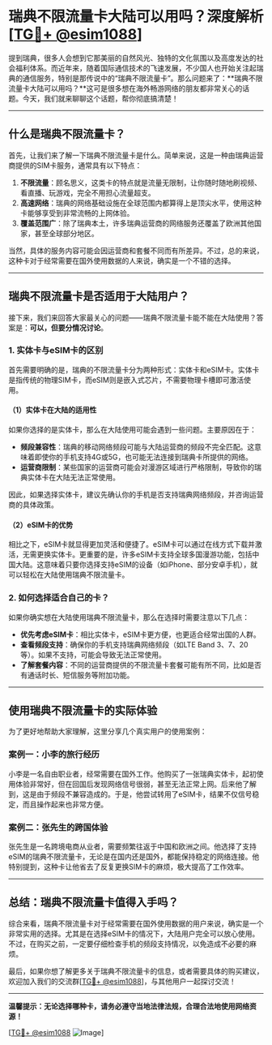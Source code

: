 # 瑞典不限流量卡大陆可以用吗？深度解析[[TG💪+ @esim1088](https://t.me/s/esim1088)]

提到瑞典，很多人会想到它那美丽的自然风光、独特的文化氛围以及高度发达的社会福利体系。而近年来，随着国际通信技术的飞速发展，不少国人也开始关注起瑞典的通信服务，特别是那传说中的“瑞典不限流量卡”。那么问题来了：**瑞典不限流量卡大陆可以用吗？**这可是很多想在海外畅游网络的朋友都非常关心的话题。今天，我们就来聊聊这个话题，帮你彻底搞清楚！

---

## 什么是瑞典不限流量卡？

首先，让我们来了解一下瑞典不限流量卡是什么。简单来说，这是一种由瑞典运营商提供的SIM卡服务，通常具有以下特点：

1. **不限流量**：顾名思义，这类卡的特点就是流量无限制，让你随时随地刷视频、看直播、玩游戏，完全不用担心流量超支。
2. **高速网络**：瑞典的网络基础设施在全球范围内都算得上是顶尖水平，使用这种卡能够享受到非常流畅的上网体验。
3. **覆盖范围广**：除了瑞典本土，许多瑞典运营商的网络服务还覆盖了欧洲其他国家，甚至全球部分地区。

当然，具体的服务内容可能会因运营商和套餐不同而有所差异。不过，总的来说，这种卡对于经常需要在国外使用数据的人来说，确实是一个不错的选择。

---

## 瑞典不限流量卡是否适用于大陆用户？

接下来，我们来回答大家最关心的问题——瑞典不限流量卡能不能在大陆使用？答案是：**可以，但要分情况讨论**。

### 1. 实体卡与eSIM卡的区别

首先需要明确的是，瑞典的不限流量卡分为两种形式：实体卡和eSIM卡。实体卡是指传统的物理SIM卡，而eSIM则是嵌入式芯片，不需要物理卡槽即可激活使用。

#### （1）实体卡在大陆的适用性
如果你选择的是实体卡，那么在大陆使用可能会遇到一些问题。主要原因在于：
- **频段兼容性**：瑞典的移动网络频段可能与大陆运营商的频段不完全匹配。这意味着即使你的手机支持4G或5G，也可能无法连接到瑞典卡所提供的网络。
- **运营商限制**：某些国家的运营商可能会对漫游区域进行严格限制，导致你的瑞典实体卡在大陆无法正常使用。

因此，如果选择实体卡，建议先确认你的手机是否支持瑞典网络频段，并咨询运营商的具体政策。

#### （2）eSIM卡的优势
相比之下，eSIM卡就显得更加灵活和便捷了。eSIM卡可以通过在线方式下载并激活，无需更换实体卡。更重要的是，许多eSIM卡支持全球多国漫游功能，包括中国大陆。这意味着只要你选择支持eSIM的设备（如iPhone、部分安卓手机），就可以轻松在大陆使用瑞典不限流量卡。

### 2. 如何选择适合自己的卡？

如果你确实想在大陆使用瑞典不限流量卡，那么在选择时需要注意以下几点：

- **优先考虑eSIM卡**：相比实体卡，eSIM卡更方便，也更适合经常出国的人群。
- **查看频段支持**：确保你的手机支持瑞典网络频段（如LTE Band 3、7、20等）。如果不支持，可能会导致无法正常使用。
- **了解套餐内容**：不同的运营商提供的不限流量卡套餐可能有所不同，比如是否有通话时长、短信服务等附加功能。

---

## 使用瑞典不限流量卡的实际体验

为了更好地帮助大家理解，这里分享几个真实用户的使用案例：

### 案例一：小李的旅行经历
小李是一名自由职业者，经常需要在国外工作。他购买了一张瑞典实体卡，起初使用体验非常好，但在回国后发现网络信号很弱，甚至无法正常上网。后来他了解到，这是由于频段不兼容造成的。于是，他尝试转用了eSIM卡，结果不仅信号稳定，而且操作起来也非常方便。

### 案例二：张先生的跨国体验
张先生是一名跨境电商从业者，需要频繁往返于中国和欧洲之间。他选择了支持eSIM的瑞典不限流量卡，无论是在国内还是国外，都能保持稳定的网络连接。他特别提到，这种卡让他省去了反复更换SIM卡的麻烦，极大提高了工作效率。

---

## 总结：瑞典不限流量卡值得入手吗？

综合来看，瑞典不限流量卡对于经常需要在国外使用数据的用户来说，确实是一个非常实用的选择。尤其是在选择eSIM卡的情况下，大陆用户完全可以放心使用。不过，在购买之前，一定要仔细检查手机的频段支持情况，以免造成不必要的麻烦。

最后，如果你想了解更多关于瑞典不限流量卡的信息，或者需要具体的购买建议，欢迎加入我们的交流群[[TG💪+ @esim1088](https://t.me/s/esim1088)]，与其他用户一起探讨交流！

---

**温馨提示：无论选择哪种卡，请务必遵守当地法律法规，合理合法地使用网络资源！**

[[TG💪+ @esim1088](https://t.me/s/esim1088) ![Image](https://i.postimg.cc/4NQfJmqS/Snipaste-2025-05-13-00-14-12.png)]